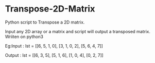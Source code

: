 # Transpose-2D-Matrix
Python script to Transpose a 2D matrix.

Input any 2D array or a matrix and script will output a transposed matrix.
Wriiten on python3

Eg:Input :  lst = [[6, 5, 1, 0],
                  [3, 1, 0, 2],
                  [5, 6, 4, 7]]

Output : lst = [[6, 3, 5],
               [5, 1, 6],
               [1, 0, 4],
               [0, 2, 7]]
